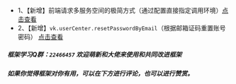 * 1、【新增】前端请求多服务空间的极简方式（通过配置直接指定调用环境）[点击查看](https://vkdoc.fsq.pub/client/question/q9.html#%E6%96%B9%E5%BC%8F%E4%BA%8C)
* 2、【新增】`vk.userCenter.resetPasswordByEmail`（根据邮箱证码重置账号密码） [点击查看](https://vkdoc.fsq.pub/client/vk.userCenter.html#vk-usercenter-resetpasswordbyemail-%E6%A0%B9%E6%8D%AE%E9%82%AE%E7%AE%B1%E8%AF%81%E7%A0%81%E9%87%8D%E7%BD%AE%E8%B4%A6%E5%8F%B7%E5%AF%86%E7%A0%81)

##### 框架学习Q群：`22466457` 欢迎萌新和大佬来使用和共同改进框架

##### 如果你觉得框架对你有用，可以在下方进行评论，也可以进行赞赏。
